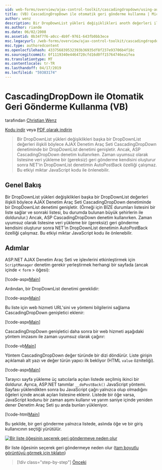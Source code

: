 ```yaml
---
uid: web-forms/overview/ajax-control-toolkit/cascadingdropdown/using-auto-postback-with-cascadingdropdown-vb
title: (VB) CascadingDropDown ile otomatik geri gönderme kullanma | Microsoft Docs
author: wenz
description: Bir DropDownList yükleri değişiklikleri anoth değerleri ilişkili böylece AJAX Denetim Araç Seti CascadingDropDown denetiminde bir DropDownList denetimi genişletir...
ms.author: riande
ms.date: 06/02/2008
ms.assetid: 0b34f7f6-a0cc-4b9f-9761-643fb0bb3ece
msc.legacyurl: /web-forms/overview/ajax-control-toolkit/cascadingdropdown/using-auto-postback-with-cascadingdropdown-vb
msc.type: authoredcontent
ms.openlocfilehash: 433756839532393b36935df8f237e93706b4f18c
ms.sourcegitcommit: 0f1119340e4464720cfd16d0ff15764746ea1fea
ms.translationtype: MT
ms.contentlocale: tr-TR
ms.lasthandoff: 04/17/2019
ms.locfileid: "59383174"
---
```

# <a name="using-auto-postback-with-cascadingdropdown-vb"></a>CascadingDropDown ile Otomatik Geri Gönderme Kullanma (VB)

tarafından [Christian Wenz](https://github.com/wenz)

[Kodu indir](http://download.microsoft.com/download/9/0/7/907760b1-2c60-4f81-aeb6-ca416a573b0d/cascadingdropdown3.vb.zip) veya [PDF olarak indirin](http://download.microsoft.com/download/2/d/c/2dc10e34-6983-41d4-9c08-f78f5387d32b/cascadingdropdown3VB.pdf)

> Bir DropDownList yükleri değişiklikleri başka bir DropDownList değerleri ilişkili böylece AJAX Denetim Araç Seti CascadingDropDown denetiminde bir DropDownList denetimi genişletir. Ancak, ASP CascadingDropDown denetim kullanırken. Zaman uyumsuz olarak listesine veri yükleme bir (gereksiz) geri gönderme kendisini oluşturur sonra NET'in DropDownList denetimin AutoPostBack özelliği çalışmaz. Bu etkiyi miktar JavaScript kodu ile önlenebilir.


## <a name="overview"></a>Genel Bakış

Bir DropDownList yükleri değişiklikleri başka bir DropDownList değerleri ilişkili böylece AJAX Denetim Araç Seti CascadingDropDown denetiminde bir DropDownList denetimi genişletir. (Örneği için BİZE durumları listesini bir liste sağlar ve sonraki listesi, bu durumda bulunan büyük şehirlerin ile doldurulur.) Ancak, ASP CascadingDropDown denetim kullanırken. Zaman uyumsuz olarak listesine veri yükleme bir (gereksiz) geri gönderme kendisini oluşturur sonra NET'in DropDownList denetimin AutoPostBack özelliği çalışmaz. Bu etkiyi miktar JavaScript kodu ile önlenebilir.

## <a name="steps"></a>Adımlar

ASP.NET AJAX Denetim Araç Seti ve işlevlerini etkinleştirmek için `ScriptManager` denetim gerekir yerleştirmek herhangi bir sayfada (ancak içinde &lt; `form` &gt; öğesi):

[!code-aspx[Main](using-auto-postback-with-cascadingdropdown-vb/samples/sample1.aspx)]

Ardından, bir DropDownList denetimi gereklidir:

[!code-aspx[Main](using-auto-postback-with-cascadingdropdown-vb/samples/sample2.aspx)]

Bu liste için web hizmeti URL'sini ve yöntemi bilgilerini sağlama CascadingDropDown genişletici eklenir:

[!code-aspx[Main](using-auto-postback-with-cascadingdropdown-vb/samples/sample3.aspx)]

CascadingDropDown genişletici daha sonra bir web hizmeti aşağıdaki yöntem imzasını ile zaman uyumsuz olarak çağırır:

[!code-vb[Main](using-auto-postback-with-cascadingdropdown-vb/samples/sample4.vb)]

Yöntem CascadingDropDown değer türünde bir dizi döndürür. Liste girişin açıklamalı alt yazı ve değer türün yapıcı ilk bekliyor (HTML `value` özniteliği).

[!code-aspx[Main](using-auto-postback-with-cascadingdropdown-vb/samples/sample5.aspx)]

Tarayıcı sayfa yükleme üç satıcılarla açılan listede seçilmiş ikinci bir doldurur. Ayrıca, ASP.NET tanımlar `__doPostBack()` JavaScript yöntemi. Sayfası yüklendikten sonra bu JavaScript çağrı yalnızca olup olmadığını öğeleri içinde ancak açılan listesine eklenir. Listede bir öğe varsa, JavaScript kodunu bir zaman aşımı kullanır ve yarım saniye içinde yeniden dener Denetim Araç Seti şu anda bunları yükleniyor.

[!code-html[Main](using-auto-postback-with-cascadingdropdown-vb/samples/sample6.html)]

Bu şekilde, bir geri gönderme yalnızca listede, aslında öğe ve bir giriş kullanıcının seçtiği yürütülür.


[![Bir liste öğesinin seçerek geri göndermeye neden olur](using-auto-postback-with-cascadingdropdown-vb/_static/image2.png)](using-auto-postback-with-cascadingdropdown-vb/_static/image1.png)

Bir liste öğesinin seçerek geri göndermeye neden olur ([tam boyutlu görüntüyü görmek için tıklatın](using-auto-postback-with-cascadingdropdown-vb/_static/image3.png))

> [!div class="step-by-step"]
> [Önceki](presetting-list-entries-with-cascadingdropdown-vb.md)
